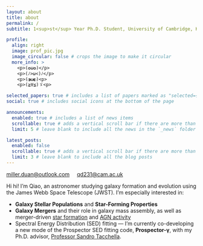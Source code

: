 ```yaml
---
layout: about
title: about
permalink: /
subtitle: 1<sup>st</sup> Year Ph.D. Student, University of Cambridge, Kavli Institute for Cosmology

profile:
  align: right
  image: prof_pic.jpg
  image_circular: false # crops the image to make it circular
  more_info: >
    <p>(✪ω✪)</p>
    <p>(ﾉ>ω<)ﾉ</p>
    <p>(◑ω◐)<p>
    <p>(≧∀≦)ゞ<p>

selected_papers: true # includes a list of papers marked as "selected={true}"
social: true # includes social icons at the bottom of the page

announcements:
  enabled: true # includes a list of news items
  scrollable: true # adds a vertical scroll bar if there are more than 3 news items
  limit: 5 # leave blank to include all the news in the `_news` folder

latest_posts:
  enabled: false
  scrollable: true # adds a vertical scroll bar if there are more than 3 new posts items
  limit: 3 # leave blank to include all the blog posts
---
```


<p>
  <i class="fa fa-envelope"></i>
  <a href="mailto:miller.duan@outlook.com">miller.duan@outlook.com</a>
  &nbsp;&nbsp;&nbsp;
  <i class="fa fa-graduation-cap"></i>
  <a href="mailto:qd231@cam.ac.uk">qd231@cam.ac.uk</a>
</p>

Hi hi! I’m Qiao, an astronomer studying galaxy formation and evolution using the James Webb Space Telescope (JWST). I’m especially interested in:

- **Galaxy Stellar Populations** and **Star-Forming Properties**
- **Galaxy Mergers** and their role in galaxy mass assembly, as well as merger-driven <u>star formation</u> and <u>AGN activity</u>
- Spectral Energy Distribution (SED) fitting — I’m currently co-developing a new mode of the Prospector SED fitting code, **Prospector-γ**, with my Ph.D. advisor, [Professor Sandro Tacchella](https://www.tacchella.space).
